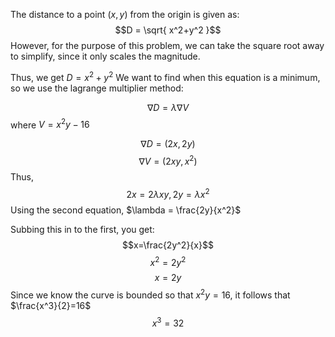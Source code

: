 The distance to a point $(x, y)$ from the origin is given as:
$$D = \sqrt{ x^2+y^2 }$$
However, for the purpose of this problem, we can take the square root away to simplify, since it only scales the magnitude.

Thus, we get $D = x^2+y^2$
We want to find when this equation is a minimum, so we use the lagrange multiplier method:

$$\nabla D = \lambda \nabla V$$
where $V = x^2y-16$

$$\nabla D = (2x, 2y)$$
$$\nabla V = (2xy, x^2)$$
Thus,
$$2x=2 \lambda xy, 2y = \lambda x^2$$
Using the second equation, $\lambda = \frac{2y}{x^2}$

Subbing this in to the first, you get: 
$$x=\frac{2y^2}{x}$$
$$x^2 = 2y^2$$
$$x=2y$$
Since we know the curve is bounded so that $x^2y=16$, it follows that $\frac{x^3}{2}=16$
$$x^3=32$$
$$$$